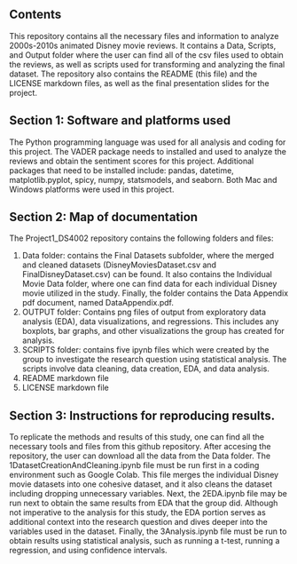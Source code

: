 ## Contents ##
This repository contains all the necessary files and information to analyze 2000s-2010s animated Disney movie reviews. It contains a Data, Scripts, and Output folder where the user can find all of the csv files used to obtain the reviews, as well as scripts used for transforming and analyzing the final dataset. The repository also contains the README (this file) and the LICENSE markdown files, as well as the final presentation slides for the project. 

## Section 1: Software and platforms used 
The Python programming language was used for all analysis and coding for this project. The VADER package needs to installed and used to analyze the reviews and obtain the sentiment scores for this project. Additional packages that need to be installed include: pandas, datetime, matplotlib.pyplot, spicy, numpy, statsmodels, and seaborn. Both Mac and Windows platforms were used in this project.

## Section 2: Map of documentation 
The Project1_DS4002 repository contains the following folders and files:
1. Data folder: contains the Final Datasets subfolder, where the merged and cleaned datasets (DisneyMoviesDataset.csv and FinalDisneyDataset.csv) can be found. It also contains the Individual Movie Data folder, where one can find data for each individual Disney movie utilized in the study. Finally, the folder contains the Data Appendix pdf document, named DataAppendix.pdf.
2. OUTPUT folder: Contains png files of output from exploratory data analysis (EDA), data visualizations, and regressions. This includes any boxplots, bar graphs, and other visualizations the group has created for analysis.
3. SCRIPTS folder: contains five ipynb files which were created by the group to investigate the research question using statistical analysis. The scripts involve data cleaning, data creation, EDA, and data analysis.
4. README markdown file
5. LICENSE markdown file

## Section 3: Instructions for reproducing results. 
To replicate the methods and results of this study, one can find all the necessary tools and files from this github repository. After accesing the repository, the user can download all the data from the Data folder. The 1DatasetCreationAndCleaning.ipynb file must be run first in a coding environment such as Google Colab. This file merges the individual Disney movie datasets into one cohesive dataset, and it also cleans the dataset including dropping unnecessary variables. Next, the 2EDA.ipynb file may be run next to obtain the same results from EDA that the group did. Although not imperative to the analysis for this study, the EDA portion serves as additional context into the research question and dives deeper into the variables used in the dataset. Finally, the 3Analysis.ipynb file must be run to obtain results using statistical analysis, such as running a t-test, running a regression, and using confidence intervals.
